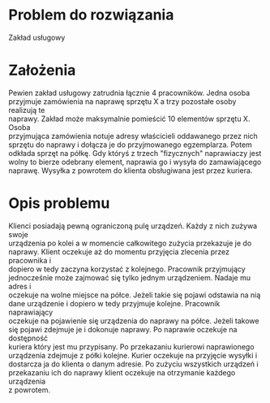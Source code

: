 # Problem do rozwiązania
Zakład usługowy

# Założenia
Pewien zakład usługowy zatrudnia łącznie 4 pracowników. Jedna osoba  
przyjmuje zamówienia na naprawę sprzętu X a trzy pozostałe osoby realizują te  
naprawy. Zakład może maksymalnie pomieścić 10 elementów sprzętu X. Osoba  
przyjmująca zamówienia notuje adresy właścicieli oddawanego przez nich  
sprzętu do naprawy i dołącza je do przyjmowanego egzemplarza. Potem  
odkłada sprzęt na półkę. Gdy któryś z trzech "fizycznych" naprawiaczy jest  
wolny to bierze odebrany element, naprawia go i wysyła do zamawiającego  
naprawę. Wysyłka z powrotem do klienta obsługiwana jest przez kuriera.

# Opis problemu
Klienci posiadają pewną ograniczoną pulę urządzeń. Każdy z nich zużywa swoje  
urządzenia po kolei a w momencie całkowitego zużycia przekazuje je do  
naprawy. Klient oczekuje aż do momentu przyjęcia zlecenia przez pracownika i  
dopiero w tedy zaczyna korzystać z kolejnego. Pracownik przyjmujący  
jednocześnie może zajmować się tylko jednym urządzeniem. Nadaje mu adres i  
oczekuje na wolne miejsce na półce. Jeżeli takie się pojawi odstawia na nią  
dane urządzenie i dopiero w tedy przyjmuje kolejne. Pracownik naprawiający  
oczekuje na pojawienie się urządzenia do naprawy na półce. Jeżeli takowe  
się pojawi zdejmuje je i dokonuje naprawy. Po naprawie oczekuje na dostępność  
kuriera który jest mu przypisany. Po przekazaniu kurierowi naprawionego  
urządzenia zdejmuje z półki kolejne. Kurier oczekuje na przyjęcie wysyłki i  
dostarcza ja do klienta o danym adresie. Po zużyciu wszystkich urządzeń i  
przekazaniu ich do naprawy klient oczekuje na otrzymanie każdego urządzenia  
z powrotem.

